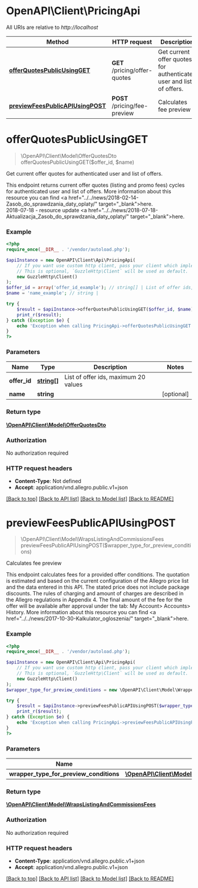 # OpenAPI\Client\PricingApi

All URIs are relative to *http://localhost*

Method | HTTP request | Description
------------- | ------------- | -------------
[**offerQuotesPublicUsingGET**](PricingApi.md#offerQuotesPublicUsingGET) | **GET** /pricing/offer-quotes | Get current offer quotes for authenticated user and list of offers.
[**previewFeesPublicAPIUsingPOST**](PricingApi.md#previewFeesPublicAPIUsingPOST) | **POST** /pricing/fee-preview | Calculates fee preview


# **offerQuotesPublicUsingGET**
> \OpenAPI\Client\Model\OfferQuotesDto offerQuotesPublicUsingGET($offer_id, $name)

Get current offer quotes for authenticated user and list of offers.

This endpoint returns current offer quotes (listing and promo fees) cycles for authenticated user and list of offers. More information about this resource you can find <a href=\"../../news/2018-02-14-Zasob_do_sprawdzania_daty_oplaty/\" target=\"_blank\">here.</a> <br/>2018-07-18 - resource update <a href=\"../../news/2018-07-18-Aktualizacja_Zasob_do_sprawdzania_daty_oplaty/\" target=\"_blank\">here.</a>

### Example
```php
<?php
require_once(__DIR__ . '/vendor/autoload.php');

$apiInstance = new OpenAPI\Client\Api\PricingApi(
    // If you want use custom http client, pass your client which implements `GuzzleHttp\ClientInterface`.
    // This is optional, `GuzzleHttp\Client` will be used as default.
    new GuzzleHttp\Client()
);
$offer_id = array('offer_id_example'); // string[] | List of offer ids, maximum 20 values
$name = 'name_example'; // string | 

try {
    $result = $apiInstance->offerQuotesPublicUsingGET($offer_id, $name);
    print_r($result);
} catch (Exception $e) {
    echo 'Exception when calling PricingApi->offerQuotesPublicUsingGET: ', $e->getMessage(), PHP_EOL;
}
?>
```

### Parameters

Name | Type | Description  | Notes
------------- | ------------- | ------------- | -------------
 **offer_id** | [**string[]**](../Model/string.md)| List of offer ids, maximum 20 values |
 **name** | **string**|  | [optional]

### Return type

[**\OpenAPI\Client\Model\OfferQuotesDto**](../Model/OfferQuotesDto.md)

### Authorization

No authorization required

### HTTP request headers

 - **Content-Type**: Not defined
 - **Accept**: application/vnd.allegro.public.v1+json

[[Back to top]](#) [[Back to API list]](../../README.md#documentation-for-api-endpoints) [[Back to Model list]](../../README.md#documentation-for-models) [[Back to README]](../../README.md)

# **previewFeesPublicAPIUsingPOST**
> \OpenAPI\Client\Model\WrapsListingAndCommissionsFees previewFeesPublicAPIUsingPOST($wrapper_type_for_preview_conditions)

Calculates fee preview

This endpoint calculates fees for a provided offer conditions. The quotation is estimated and based on the current configuration of the Allegro price list and the data entered in this API. The stated price does not include package discounts. The rules of charging and amount of charges are described in the Allegro regulations in Appendix 4. The final amount of the fee for the offer will be available after approval under the tab: My Account> Accounts> History. More information about this resource you can find <a href=\"../../news/2017-10-30-Kalkulator_ogloszenia/\" target=\"_blank\">here.</a>

### Example
```php
<?php
require_once(__DIR__ . '/vendor/autoload.php');

$apiInstance = new OpenAPI\Client\Api\PricingApi(
    // If you want use custom http client, pass your client which implements `GuzzleHttp\ClientInterface`.
    // This is optional, `GuzzleHttp\Client` will be used as default.
    new GuzzleHttp\Client()
);
$wrapper_type_for_preview_conditions = new \OpenAPI\Client\Model\WrapperTypeForPreviewConditions(); // \OpenAPI\Client\Model\WrapperTypeForPreviewConditions | command

try {
    $result = $apiInstance->previewFeesPublicAPIUsingPOST($wrapper_type_for_preview_conditions);
    print_r($result);
} catch (Exception $e) {
    echo 'Exception when calling PricingApi->previewFeesPublicAPIUsingPOST: ', $e->getMessage(), PHP_EOL;
}
?>
```

### Parameters

Name | Type | Description  | Notes
------------- | ------------- | ------------- | -------------
 **wrapper_type_for_preview_conditions** | [**\OpenAPI\Client\Model\WrapperTypeForPreviewConditions**](../Model/WrapperTypeForPreviewConditions.md)| command |

### Return type

[**\OpenAPI\Client\Model\WrapsListingAndCommissionsFees**](../Model/WrapsListingAndCommissionsFees.md)

### Authorization

No authorization required

### HTTP request headers

 - **Content-Type**: application/vnd.allegro.public.v1+json
 - **Accept**: application/vnd.allegro.public.v1+json

[[Back to top]](#) [[Back to API list]](../../README.md#documentation-for-api-endpoints) [[Back to Model list]](../../README.md#documentation-for-models) [[Back to README]](../../README.md)

